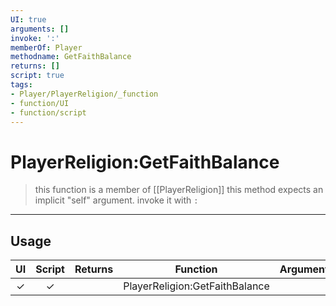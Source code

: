 ```yaml
---
UI: true
arguments: []
invoke: ':'
memberOf: Player
methodname: GetFaithBalance
returns: []
script: true
tags:
- Player/PlayerReligion/_function
- function/UI
- function/script
---
```

# PlayerReligion:GetFaithBalance
> this function is a member of [[PlayerReligion]]
> this method expects an implicit "self" argument. invoke it with `:`
-----
## Usage
|  UI | Script | Returns | Function | Arguments |
|:---:|:------:|-------:|:--------:|:---------|
|✓|✓||PlayerReligion:GetFaithBalance||
